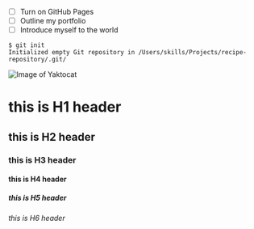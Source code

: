 - [ ] Turn on GitHub Pages
- [ ] Outline my portfolio
- [ ] Introduce myself to the world

```
$ git init
Initialized empty Git repository in /Users/skills/Projects/recipe-repository/.git/
```
![Image of Yaktocat](https://octodex.github.com/images/yaktocat.png)

# this is H1 header
## this is H2 header
### this is H3 header
#### this is H4 header
##### this is H5 header
###### this is H6 header

